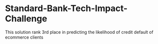 # Standard-Bank-Tech-Impact-Challenge
This solution rank 3rd place in predicting the likelihood of credit default of ecommerce clients

